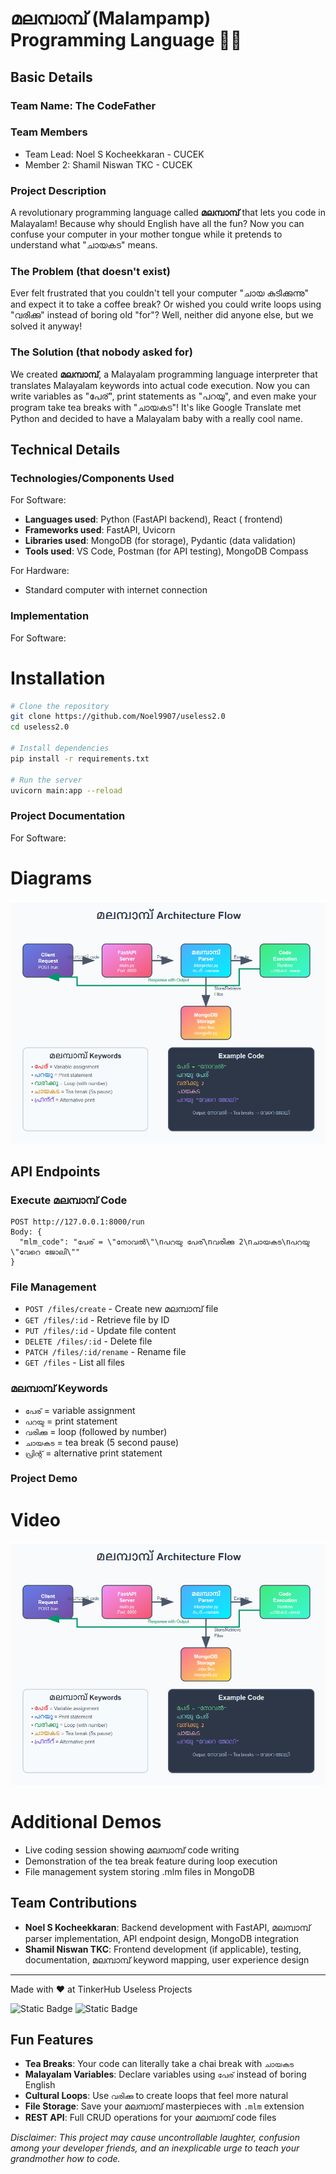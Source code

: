 # മലമ്പാമ്പ് (Malampamp) Programming Language 🐍🎯

## Basic Details

### Team Name: The CodeFather

### Team Members

- Team Lead: Noel S Kocheekkaran - CUCEK
- Member 2: Shamil Niswan TKC - CUCEK

### Project Description

A revolutionary programming language called **മലമ്പാമ്പ്** that lets you code in Malayalam! Because why should English have all the fun? Now you can confuse your computer in your mother tongue while it pretends to understand what "ചായകട" means.

### The Problem (that doesn't exist)

Ever felt frustrated that you couldn't tell your computer "ചായ കുടിക്കുന്നു" and expect it to take a coffee break? Or wished you could write loops using "വരിക്കു" instead of boring old "for"? Well, neither did anyone else, but we solved it anyway!

### The Solution (that nobody asked for)

We created **മലമ്പാമ്പ്**, a Malayalam programming language interpreter that translates Malayalam keywords into actual code execution. Now you can write variables as "പേര്", print statements as "പറയു", and even make your program take tea breaks with "ചായകട"! It's like Google Translate met Python and decided to have a Malayalam baby with a really cool name.

## Technical Details

### Technologies/Components Used

For Software:

- **Languages used**: Python (FastAPI backend), React ( frontend)
- **Frameworks used**: FastAPI, Uvicorn
- **Libraries used**: MongoDB (for storage), Pydantic (data validation)
- **Tools used**: VS Code, Postman (for API testing), MongoDB Compass

For Hardware:

- Standard computer with internet connection

### Implementation

For Software:

# Installation

```bash
# Clone the repository
git clone https://github.com/Noel9907/useless2.0
cd useless2.0

# Install dependencies
pip install -r requirements.txt

# Run the server
uvicorn main:app --reload
```

### Project Documentation

For Software:

# Diagrams

![App Screenshot](./d.png)

## API Endpoints

### Execute മലമ്പാമ്പ് Code

```
POST http://127.0.0.1:8000/run
Body: {
  "mlm_code": "പേര് = \"നോവൽ\"\nപറയു പേര്\nവരിക്കു 2\nചായകട\nപറയു \"വേറെ ജോലി\""
}
```

### File Management

- `POST /files/create` - Create new മലമ്പാമ്പ് file
- `GET /files/:id` - Retrieve file by ID
- `PUT /files/:id` - Update file content
- `DELETE /files/:id` - Delete file
- `PATCH /files/:id/rename` - Rename file
- `GET /files` - List all files

### മലമ്പാമ്പ് Keywords

- `പേര്` = variable assignment
- `പറയു` = print statement
- `വരിക്കു` = loop (followed by number)
- `ചായകട` = tea break (5 second pause)
- `പ്രിന്റ്` = alternative print statement

### Project Demo

# Video

<p align="center">
  <a href="https://youtu.be/ihJyEw82o4Y">
    <img src="./d.png" alt="Watch the video" width="600">
  </a>
</p>

# Additional Demos

- Live coding session showing മലമ്പാമ്പ് code writing
- Demonstration of the tea break feature during loop execution
- File management system storing .mlm files in MongoDB

## Team Contributions

- **Noel S Kocheekkaran**: Backend development with FastAPI, മലമ്പാമ്പ് parser implementation, API endpoint design, MongoDB integration
- **Shamil Niswan TKC**: Frontend development (if applicable), testing, documentation, മലമ്പാമ്പ് keyword mapping, user experience design

---

Made with ❤️ at TinkerHub Useless Projects

![Static Badge](https://img.shields.io/badge/TinkerHub-24?color=%23000000&link=https%3A%2F%2Fwww.tinkerhub.org%2F)
![Static Badge](https://img.shields.io/badge/UselessProjects--25-25?link=https%3A%2F%2Fwww.tinkerhub.org%2Fevents%2FQ2Q1TQKX6Q%2FUseless%2520Projects)

## Fun Features

- **Tea Breaks**: Your code can literally take a chai break with `ചായകട`
- **Malayalam Variables**: Declare variables using `പേര്` instead of boring English
- **Cultural Loops**: Use `വരിക്കു` to create loops that feel more natural
- **File Storage**: Save your മലമ്പാമ്പ് masterpieces with `.mlm` extension
- **REST API**: Full CRUD operations for your മലമ്പാമ്പ് code files

_Disclaimer: This project may cause uncontrollable laughter, confusion among your developer friends, and an inexplicable urge to teach your grandmother how to code._
